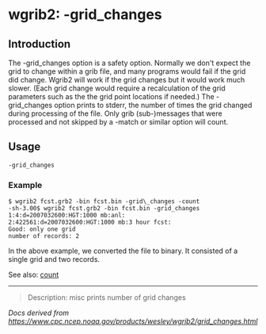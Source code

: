 # wgrib2: -grid_changes

## Introduction

The -grid_changes option is a safety option.
Normally we don't expect the grid to change within a grib file, and many
programs would fail if the grid did change. Wgrib2 will work if the
grid changes but it would work much slower. (Each grid change would
require a recalculation of the grid parameters such as the the
grid point locations if needed.)
The -grid_changes option prints
to stderr, the number of times the grid changed during processing
of the file. Only grib (sub-)messages that were processed and not
skipped by a -match or similar option will count.

## Usage

```
-grid_changes
```

### Example

```
$ wgrib2 fcst.grb2 -bin fcst.bin -grid\_changes -count
-sh-3.00$ wgrib2 fcst.grb2 -bin fcst.bin -grid_changes
1:4:d=2007032600:HGT:1000 mb:anl:
2:422561:d=2007032600:HGT:1000 mb:3 hour fcst:
Good: only one grid
number of records: 2
```

In the above example, we converted the file to binary. It consisted
of a single grid and two records.

See also:
[count](./count.md)

---

> Description: misc prints number of grid changes

_Docs derived from <https://www.cpc.ncep.noaa.gov/products/wesley/wgrib2/grid_changes.html>_
